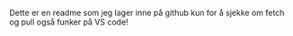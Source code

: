 Dette er en readme som jeg lager inne på github kun for å sjekke om fetch og pull også funker på VS code!
